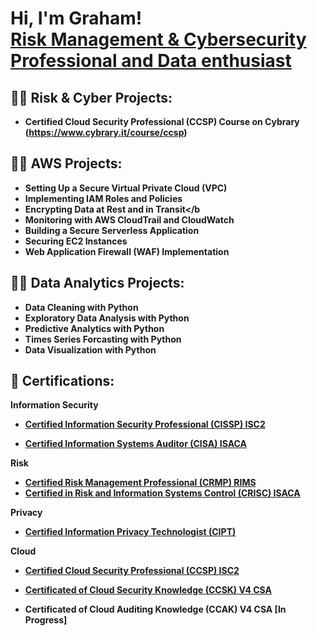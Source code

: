 <h1>Hi, I'm Graham! <br/> <a href="https://www.linkedin.com/in/grahamwicasmbams/"> Risk Management & Cybersecurity Professional and Data enthusiast </a>

<h2>👨‍💻 Risk & Cyber Projects:</h2>

- <b>Certified Cloud Security Professional (CCSP) Course on Cybrary (https://www.cybrary.it/course/ccsp) </b>

<h2>👨‍💻 AWS Projects:</h2>

- <b>Setting Up a Secure Virtual Private Cloud (VPC)</b>
- <b>Implementing IAM Roles and Policies</b>
- <b>Encrypting Data at Rest and in Transit</b
- <b>Monitoring with AWS CloudTrail and CloudWatch</b>
- <b>Building a Secure Serverless Application</b>
- <b>Securing EC2 Instances</b>
- <b>Web Application Firewall (WAF) Implementation</b>

<h2>👨‍💻 Data Analytics Projects:</h2>

- <b>Data Cleaning with Python</b>
- <b>Exploratory Data Analysis with Python</b>
- <b>Predictive Analytics with Python</b>
- <b>Times Series Forcasting with Python</b>
- <b>Data Visualization with Python</b>

 <h2>🌱 Certifications:</h2>

<b>Information Security</b>
 
 -   [Certified Information Security Professional (CISSP) ISC2](https://www.credly.com/badges/e3bb18c6-0cad-4f63-891c-f7050c07f89a/public_url)
   
 -   [Certified Information Systems Auditor (CISA) ISACA](https://www.credly.com/badges/8ab8427b-ab08-4b56-8c96-f07e99731b82/linked_in_profile)

 <b>Risk</b>

 -   [Certified Risk Management Professional (CRMP) RIMS](https://www.credly.com/badges/a626cfbe-9b31-4c5c-abea-803c86203cf1/linked_in_profile)
 -   [Certified in Risk and Information Systems Control (CRISC) ISACA](https://www.credly.com/badges/036ef3d8-e200-4550-af36-25ab12d7e243/linked_in_profile)

<b>Privacy</b>

 -   [Certified Information Privacy Technologist (CIPT)](https://www.credential.net/cfc23a8f-b356-4335-ab98-164c63695ea9?key=a3004e6697c410dee548bc189c54221d3f3a3b91bea0658ddbf7f01723fe8bf2#gs.0wtzom)
   
<b>Cloud</b>

 -   [Certified Cloud Security Professional (CCSP) ISC2](https://www.credly.com/badges/fe9a3543-56a7-48bf-b11e-d9d2309cb343/public_url)

 -   [Certificated of Cloud Security Knowledge (CCSK) V4 CSA](https://www.credly.com/earner/earned/badge/25d43efa-5457-4f27-b301-dc4352290daa)

 -   Certificated of Cloud Auditing Knowledge (CCAK) V4 CSA [In Progress]





<!--
**joshmadakor1/joshmadakor1** is a ✨ _special_ ✨ repository because its `README.md` (this file) appears on your GitHub profile.

Here are some ideas to get you started:

- 🔭 I’m currently working on ...
- 🌱 I’m currently learning ...
- 👯 I’m looking to collaborate on ...
- 🤔 I’m looking for help with ...
- 💬 Ask me about ...
- 📫 How to reach me: ...
- 😄 Pronouns: ...
- ⚡ Fun fact: ...
-->
